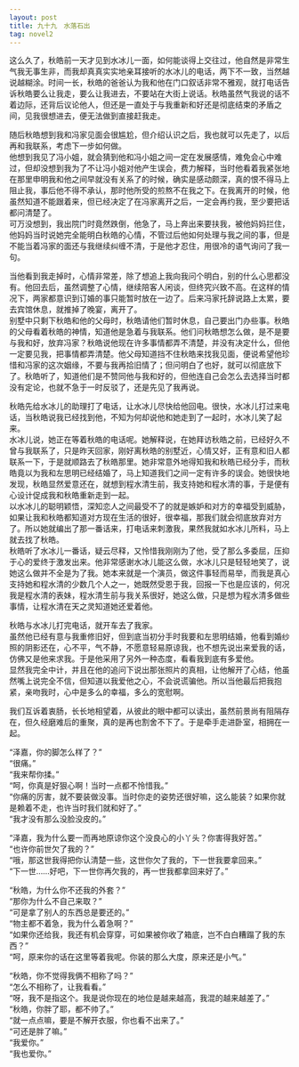 ```yaml
---
layout: post
title: 九十九　水落石出
tag: novel2
---
```


这么久了，秋皓前一天才见到水冰儿一面，如何能谈得上交往过，他自然是非常生气我无事生非，而我却真真实实地亲耳接听的水冰儿的电话，两下不一致，当然越说越糊涂。时间一长，秋皓的爸爸认为我和他在门口叙话非常不雅观，就打电话告诉秋皓要么让我走，要么让我进去，不要站在大街上说话。秋皓虽然气我说的话不着边际，还背后议论他人，但还是一直处于与我重新和好还是彻底结束的矛盾之间，见我很想进去，便无法做到直接赶我走。

随后秋皓想到我和冯家见面会很尴尬，但介绍认识之后，我也就可以先走了，以后再和我联系，考虑下一步如何做。<br />
他想到我见了冯小姐，就会猜到他和冯小姐之间一定在发展感情，难免会心中难过，但却没想到我为了不让冯小姐对他产生误会，费力解释，当时他看着我紧张地在那里申明我和他之间早就没有关系了的时候，确实是感动颇深，真的恨不得马上阻止我，事后他不得不承认，那时他所受的煎熬不在我之下。在我离开的时候，他虽然知道不能跟着来，但已经决定了在冯家离开之后，一定会再约我，至少要把话都问清楚了。<br />
可万没想到，我出院门时竟然跌倒，他急了，马上奔出来要扶我，被他妈妈拦住，他妈妈当时说她完全能明白秋皓的心情，不管过后他如何处理与我之间的事，但是不能当着冯家的面还与我继续纠缠不清，于是他才忍住，用很冷的语气询问了我一句。

当他看到我走掉时，心情非常差，除了想追上我向我问个明白，别的什么心思都没有。他回去后，虽然调整了心情，继续陪客人闲谈，但终究兴致不高。在这样的情况下，两家都意识到订婚的事只能暂时放在一边了。后来冯家托辞说路上太累，要去宾馆休息，就推掉了晚宴，离开了。<br />
别墅中只剩下秋皓和他的父母时，秋皓请他们暂时休息，自己要出门办些事。秋皓的父母看着秋皓的神情，知道他是急着与我联系。他们问秋皓想怎么做，是不是要与我和好，放弃冯家？秋皓说他现在许多事情都弄不清楚，并没有决定什么，但他一定要见我，把事情都弄清楚。他父母知道挡不住秋皓来找我见面，便说希望他珍惜和冯家的这次姻缘，不要与我再拾旧情了；但问明白了也好，就可以彻底放下了。秋皓听了，知道他们是不赞同他与我和好的，但他连自己会怎么去选择当时都没有定论，也就不急于一时反驳了，还是先见了我再说。

秋皓先给水冰儿的助理打了电话，让水冰儿尽快给他回电。很快，水冰儿打过来电话，当秋皓说我已经找到他，不知为何却说他和她走到了一起时，水冰儿笑了起来。<br />
水冰儿说，她正在等着秋皓的电话呢。她解释说，在她拜访秋皓之前，已经好久不曾与我联系了，只是昨天回家，刚好离秋皓的别墅近，心情又好，正有意和旧人都联系一下，于是就顺路去了秋皓那里。她非常意外地得知我和秋皓已经分手，而秋皓竟以为我和左思明已经结婚了，马上知道我们之间一定有许多的误会。她很快地发现，秋皓显然爱意还在，就想到程水清生前，我支持她和程水清的事，于是便有心设计促成我和秋皓重新走到一起。<br />
以水冰儿的聪明颖悟，深知恋人之间最受不了的就是嫉妒和对方的幸福受到威胁，如果让我和秋皓都知道对方现在生活的很好，很幸福，那我们就会彻底放弃对方了。所以她就编出了那一番话来，打电话来刺激我，果然我就如水冰儿所料，马上就去找了秋皓。<br />
秋皓听了水冰儿一番话，疑云尽释，又怜惜我刚刚为了他，受了那么多委屈，压抑于心的爱终于激发出来。他非常感谢水冰儿能这么做，水冰儿只是轻轻地笑了，说她这么做并不全是为了我。她本来就是一个演员，做这件事轻而易举，而我是真心支持她和程水清的少数几个人之一，她既然受恩于我，回报一下也是应该的，何况我是程水清的表妹，程水清生前与我关系很好，她这么做，只是想为程水清多做些事情，让程水清在天之灵知道她还爱着他。

秋皓与水冰儿打完电话，就开车去了我家。<br />
虽然他已经有意与我重修旧好，但到底当初分手时我要和左思明结婚，他看到婚纱照的阴影还在，心不平，气不静，不愿意轻易原谅我，也不想先说出来爱我的话，仿佛又是他来求我。于是他采用了另外一种态度，看看我到底有多爱他。<br />
显然我完全中计，并且在他的追问下说出那张照片的真相，让他解开了心结，他虽然嘴上说完全不信，但知道以我爱他之心，不会说谎骗他。所以当他最后把我抱紧，亲吻我时，心中是多么的幸福，多么的宽慰啊。

我们互诉着衷肠，长长地相望着，从彼此的眼中都可以读出，虽然前景尚有阻隔存在，但久经磨难后的重聚，真的是再也割舍不下了。于是牵手走进卧室，相拥在一起。

“泽嘉，你的脚怎么样了？”<br />
“很痛。”<br />
“我来帮你揉。”<br />
“呵，你真是好狠心啊！当时一点都不怜惜我。”<br />
“你痛的厉害，就不要装做没事。当时你走的姿势还很好嘛，这么能装？如果你就是赖着不走，也许当时我们就和好了。”<br />
“我才没有那么没脸没皮的。”

 “泽嘉，我为什么要一而再地原谅你这个没良心的小丫头？你害得我好苦。”<br />
“也许你前世欠了我的？”<br />
“哦，那这世我得把你认清楚一些，这世你欠了我的，下一世我要拿回来。”<br />
“下一世……好吧，下一世你再欠我的，再一世我都拿回来好了。”

“秋皓，为什么你不还我的外套？”<br />
“那你为什么不自己来取？”<br />
“可是拿了别人的东西总是要还的。”<br />
“物主都不着急，我为什么着急啊？”<br />
“如果你还给我，我还有机会穿穿，可如果被你收了箱底，岂不白白糟蹋了我的东西？”<br />
“呵，原来你的话在这里等着我呢。你装的那么大度，原来还是小气。”

“秋皓，你不觉得我俩不相称了吗？”<br />
“怎么不相称了，让我看看。”<br />
“呀，我不是指这个。我是说你现在的地位是越来越高，我混的越来越差了。”<br />
“秋皓，你胖了耶，都不帅了。”<br />
“就一点点嘛，要是不解开衣服，你也看不出来了。”<br />
“可还是胖了嘛。”<br />
“我爱你。”<br />
“我也爱你。”
